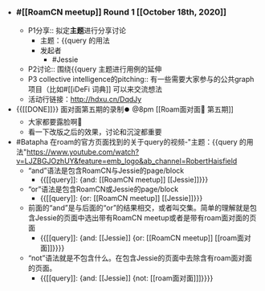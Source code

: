 - ### #[[RoamCN meetup]] Round 1 [[October 18th, 2020]]
    - P1分享:: 拟定**主题**进行分享讨论
        - 主题：{{query 的用法
        - 发起者
            - #Jessie
    - P2讨论:: 围绕{{query 主题进行用例的延伸
    - P3 collective intelligence的pitching:: 有一些需要大家参与的公共graph项目（比如#[[ℹ︎DeFi 词典]] 可以来交流想法
    - 活动行链接：http://hdxu.cn/DqdJy
- {{[[DONE]]}} 面对面第五期的录制⏺️  @8pm [[Roam面对面🍜 第五期]]
    - 大家都要露脸啊🤩 
    - 看一下改版之后的效果，讨论和沉淀都重要
- #Batapha 在roam的官方页面找到的关于query的视频-"主题：{{query 的用法"https://www.youtube.com/watch?v=LJZBGJOzhUY&feature=emb_logo&ab_channel=RobertHaisfield
    - “and”语法是包含RoamCN与Jessie的page/block
        - {{[[query]]: {and: [[RoamCN meetup]] [[Jessie]]}}}
    - “or”语法是包含RoamCN或Jessie的page/block
        - {{[[query]]: {or: [[RoamCN meetup]] [[Jessie]]}}}
    - 前面的“and”是与后面的“or”的结果相交，或者叫交集。简单的理解就是包含Jessie的页面中选出带有RoamCN meetup或者是带有roam面对面的页面
        - {{[[query]]: {and: [[Jessie]] {or: [[RoamCN meetup]] [[roam面对面]]}}}}
    - “not”语法就是不包含什么。在包含Jessie的页面中去除含有roam面对面的页面。
        - {{[[query]]: {and: [[Jessie]] {not: [[roam面对面]]]}}}}

